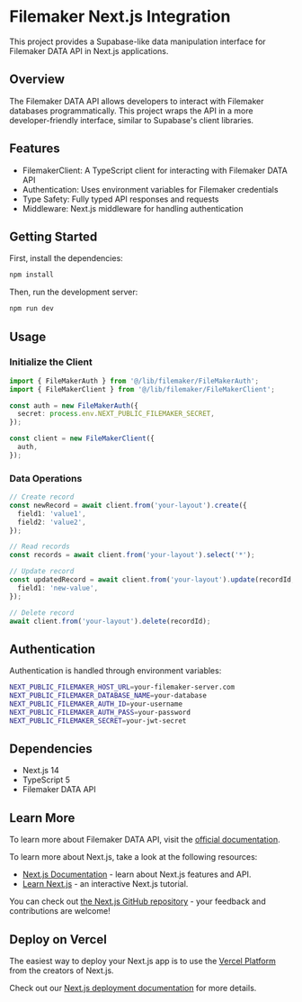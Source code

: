 # Filemaker Next.js Integration

This project provides a Supabase-like data manipulation interface for Filemaker DATA API in Next.js applications.

## Overview

The Filemaker DATA API allows developers to interact with Filemaker databases programmatically. This project wraps the API in a more developer-friendly interface, similar to Supabase's client libraries.

## Features

- FilemakerClient: A TypeScript client for interacting with Filemaker DATA API
- Authentication: Uses environment variables for Filemaker credentials
- Type Safety: Fully typed API responses and requests
- Middleware: Next.js middleware for handling authentication

## Getting Started

First, install the dependencies:

```bash
npm install
```

Then, run the development server:

```bash
npm run dev
```

## Usage

### Initialize the Client

```typescript
import { FileMakerAuth } from '@/lib/filemaker/FileMakerAuth';
import { FileMakerClient } from '@/lib/filemaker/FileMakerClient';

const auth = new FileMakerAuth({
  secret: process.env.NEXT_PUBLIC_FILEMAKER_SECRET,
});

const client = new FileMakerClient({
  auth,
});
```

### Data Operations

```typescript
// Create record
const newRecord = await client.from('your-layout').create({
  field1: 'value1',
  field2: 'value2',
});

// Read records
const records = await client.from('your-layout').select('*');

// Update record
const updatedRecord = await client.from('your-layout').update(recordId, {
  field1: 'new-value',
});

// Delete record
await client.from('your-layout').delete(recordId);
```

## Authentication

Authentication is handled through environment variables:

```bash
NEXT_PUBLIC_FILEMAKER_HOST_URL=your-filemaker-server.com
NEXT_PUBLIC_FILEMAKER_DATABASE_NAME=your-database
NEXT_PUBLIC_FILEMAKER_AUTH_ID=your-username
NEXT_PUBLIC_FILEMAKER_AUTH_PASS=your-password
NEXT_PUBLIC_FILEMAKER_SECRET=your-jwt-secret
```

## Dependencies

- Next.js 14
- TypeScript 5
- Filemaker DATA API

## Learn More

To learn more about Filemaker DATA API, visit the [official documentation](https://help.claris.com/en/data-api-guide/).

To learn more about Next.js, take a look at the following resources:

- [Next.js Documentation](https://nextjs.org/docs) - learn about Next.js features and API.
- [Learn Next.js](https://nextjs.org/learn) - an interactive Next.js tutorial.

You can check out [the Next.js GitHub repository](https://github.com/vercel/next.js) - your feedback and contributions are welcome!

## Deploy on Vercel

The easiest way to deploy your Next.js app is to use the [Vercel Platform](https://vercel.com/new?utm_medium=default-template&filter=next.js&utm_source=create-next-app&utm_campaign=create-next-app-readme) from the creators of Next.js.

Check out our [Next.js deployment documentation](https://nextjs.org/docs/app/building-your-application/deploying) for more details.
